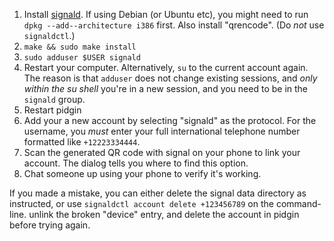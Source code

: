 1. Install [signald](https://gitlab.com/signald/signald). If using Debian (or Ubuntu etc), you might need to run `dpkg --add--architecture i386` first. Also install "qrencode". (Do *not* use `signaldctl`.)
3. `make && sudo make install`
4. `sudo adduser $USER signald`
4. Restart your computer. Alternatively, `su` to the current account again. The reason is that `adduser` does not change existing sessions, and *only within the su shell* you're in a new session, and you need to be in the `signald` group.
5. Restart pidgin
6. Add your a new account by selecting "signald" as the protocol. For the username, you *must* enter your full international telephone number formatted like `+12223334444`.
7. Scan the generated QR code with signal on your phone to link your account. The dialog tells you where to find this option.
8. Chat someone up using your phone to verify it's working.

If you made a mistake, you can either delete the signal data directory as instructed, or use `signaldctl account delete +123456789` on the command-line. unlink the broken "device" entry, and delete the account in pidgin before trying again.
